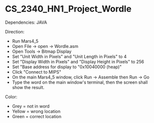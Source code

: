 # CS_2340_HN1_Project_Wordle

Dependencies: JAVA

Direction:
- Run Mars4_5
- Open File -> open -> Wordle.asm
- Open Tools -> Bitmap Display
- Set "Unit Width in Pixels" and "Unit Length in Pixels" to 4
- Set "Display Width in Pixels" and "Display Height in Pixels" to 256
- Set "Base address for display to "0x10040000 (heap)"
- Click "Connect to MIPS"
- On the main Mars4_5 window, click Run -> Assemble then Run -> Go
- Type the word on the main window's terminal, then the screen shall show the result.

Color:
- Grey = not in word
- Yellow = wrong location
- Green = correct location
